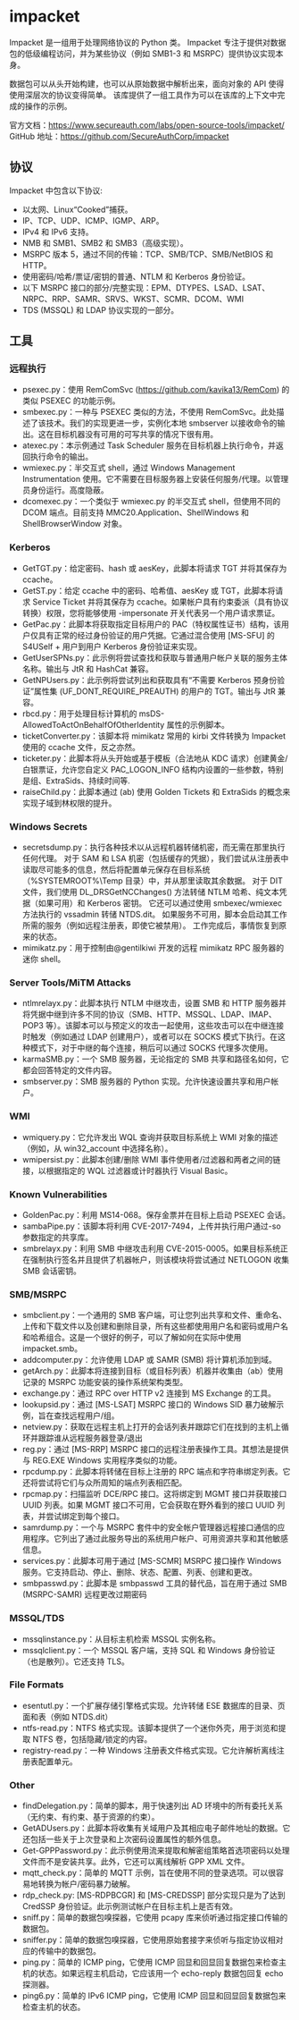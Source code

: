 # impacket

Impacket 是一组用于处理网络协议的 Python 类。 Impacket 专注于提供对数据包的低级编程访问，并为某些协议（例如 SMB1-3 和 MSRPC）提供协议实现本身。

数据包可以从头开始构建，也可以从原始数据中解析出来，面向对象的 API 使得使用深层次的协议变得简单。 该库提供了一组工具作为可以在该库的上下文中完成的操作的示例。

官方文档：<https://www.secureauth.com/labs/open-source-tools/impacket/>
GitHub 地址：<https://github.com/SecureAuthCorp/impacket>

## 协议

Impacket 中包含以下协议:

- 以太网、Linux“Cooked”捕获。
- IP、TCP、UDP、ICMP、IGMP、ARP。
- IPv4 和 IPv6 支持。
- NMB 和 SMB1、SMB2 和 SMB3（高级实现）。
- MSRPC 版本 5，通过不同的传输：TCP、SMB/TCP、SMB/NetBIOS 和 HTTP。
- 使用密码/哈希/票证/密钥的普通、NTLM 和 Kerberos 身份验证。
- 以下 MSRPC 接口的部分/完整实现：EPM、DTYPES、LSAD、LSAT、NRPC、RRP、SAMR、SRVS、WKST、SCMR、DCOM、WMI
- TDS (MSSQL) 和 LDAP 协议实现的一部分。

## 工具

### 远程执行

- psexec.py：使用 RemComSvc (<https://github.com/kavika13/RemCom>) 的类似 PSEXEC 的功能示例。
- smbexec.py：一种与 PSEXEC 类似的方法，不使用 RemComSvc。此处描述了该技术。我们的实现更进一步，实例化本地 smbserver 以接收命令的输出。这在目标机器没有可用的可写共享的情况下很有用。
- atexec.py：本示例通过 Task Scheduler 服务在目标机器上执行命令，并返回执行命令的输出。
- wmiexec.py：半交互式 shell，通过 Windows Management Instrumentation 使用。它不需要在目标服务器上安装任何服务/代理。以管理员身份运行。高度隐蔽。
- dcomexec.py：一个类似于 wmiexec.py 的半交互式 shell，但使用不同的 DCOM 端点。目前支持 MMC20.Application、ShellWindows 和 ShellBrowserWindow 对象。

### Kerberos

- GetTGT.py：给定密码、hash 或 aesKey，此脚本将请求 TGT 并将其保存为 ccache。
- GetST.py：给定 ccache 中的密码、哈希值、aesKey 或 TGT，此脚本将请求 Service Ticket 并将其保存为 ccache。如果帐户具有约束委派（具有协议转换）权限，您将能够使用 -impersonate 开关代表另一个用户请求票证。
- GetPac.py：此脚本将获取指定目标用户的 PAC（特权属性证书）结构，该用户仅具有正常的经过身份验证的用户凭据。它通过混合使用 [MS-SFU] 的 S4USelf + 用户到用户 Kerberos 身份验证来实现。
- GetUserSPNs.py：此示例将尝试查找和获取与普通用户帐户关联的服务主体名称。输出与 JtR 和 HashCat 兼容。
- GetNPUsers.py：此示例将尝试列出和获取具有“不需要 Kerberos 预身份验证”属性集 (UF_DONT_REQUIRE_PREAUTH) 的用户的 TGT。输出与 JtR 兼容。
- rbcd.py：用于处理目标计算机的 msDS-AllowedToActOnBehalfOfOtherIdentity 属性的示例脚本。
- ticketConverter.py：该脚本将 mimikatz 常用的 kirbi 文件转换为 Impacket 使用的 ccache 文件，反之亦然。
- ticketer.py：此脚本将从头开始或基于模板（合法地从 KDC 请求）创建黄金/白银票证，允许您自定义 PAC_LOGON_INFO 结构内设置的一些参数，特别是组、ExtraSids、持续时间等.
- raiseChild.py：此脚本通过 (ab) 使用 Golden Tickets 和 ExtraSids 的概念来实现子域到林权限的提升。

### Windows Secrets

- secretsdump.py：执行各种技术以从远程机器转储机密，而无需在那里执行任何代理。 对于 SAM 和 LSA 机密（包括缓存的凭据），我们尝试从注册表中读取尽可能多的信息，然后将配置单元保存在目标系统（%SYSTEMROOT%\Temp 目录）中，并从那里读取其余数据。 对于 DIT 文件，我们使用 DL_DRSGetNCChanges() 方法转储 NTLM 哈希、纯文本凭据（如果可用）和 Kerberos 密钥。 它还可以通过使用 smbexec/wmiexec 方法执行的 vssadmin 转储 NTDS.dit。 如果服务不可用，脚本会启动其工作所需的服务（例如远程注册表，即使它被禁用）。 工作完成后，事情恢复到原来的状态。
- mimikatz.py：用于控制由@gentilkiwi 开发的远程 mimikatz RPC 服务器的迷你 shell。

### Server Tools/MiTM Attacks

- ntlmrelayx.py：此脚本执行 NTLM 中继攻击，设置 SMB 和 HTTP 服务器并将凭据中继到许多不同的协议（SMB、HTTP、MSSQL、LDAP、IMAP、POP3 等）。该脚本可以与预定义的攻击一起使用，这些攻击可以在中继连接时触发（例如通过 LDAP 创建用户），或者可以在 SOCKS 模式下执行。在这种模式下，对于中继的每个连接，稍后可以通过 SOCKS 代理多次使用。
- karmaSMB.py：一个 SMB 服务器，无论指定的 SMB 共享和路径名如何，它都会回答特定的文件内容。
- smbserver.py：SMB 服务器的 Python 实现。允许快速设置共享和用户帐户。

### WMI

- wmiquery.py：它允许发出 WQL 查询并获取目标系统上 WMI 对象的描述（例如，从 win32_account 中选择名称）。
- wmipersist.py：此脚本创建/删除 WMI 事件使用者/过滤器和两者之间的链接，以根据指定的 WQL 过滤器或计时器执行 Visual Basic。

### Known Vulnerabilities

- GoldenPac.py：利用 MS14-068。保存金票并在目标上启动 PSEXEC 会话。
- sambaPipe.py：该脚本将利用 CVE-2017-7494，上传并执行用户通过-so 参数指定的共享库。
- smbrelayx.py：利用 SMB 中继攻击利用 CVE-2015-0005。如果目标系统正在强制执行签名并且提供了机器帐户，则该模块将尝试通过 NETLOGON 收集 SMB 会话密钥。

### SMB/MSRPC

- smbclient.py：一个通用的 SMB 客户端，可让您列出共享和文件、重命名、上传和下载文件以及创建和删除目录，所有这些都使用用户名和密码或用户名和哈希组合。这是一个很好的例子，可以了解如何在实际中使用 impacket.smb。
- addcomputer.py：允许使用 LDAP 或 SAMR (SMB) 将计算机添加到域。
- getArch.py​​：此脚本将连接到目标（或目标列表）机器并收集由（ab）使用记录的 MSRPC 功能安装的操作系统架构类型。
- exchange.py：通过 RPC over HTTP v2 连接到 MS Exchange 的工具。
- lookupsid.py：通过 [MS-LSAT] MSRPC 接口的 Windows SID 暴力破解示例，旨在查找远程用户/组。
- netview.py：获取在远程主机上打开的会话列表并跟踪它们在找到的主机上循环并跟踪谁从远程服务器登录/退出
- reg.py：通过 [MS-RRP] MSRPC 接口的远程注册表操作工具。其想法是提供与 REG.EXE Windows 实用程序类似的功能。
- rpcdump.py：此脚本将转储在目标上注册的 RPC 端点和字符串绑定列表。它还将尝试将它们与众所周知的端点列表相匹配。
- rpcmap.py：扫描监听 DCE/RPC 接口。这将绑定到 MGMT 接口并获取接口 UUID 列表。如果 MGMT 接口不可用，它会获取在野外看到的接口 UUID 列表，并尝试绑定到每个接口。
- samrdump.py：一个与 MSRPC 套件中的安全帐户管理器远程接口通信的应用程序。它列出了通过此服务导出的系统用户帐户、可用资源共享和其他敏感信息。
- services.py：此脚本可用于通过 [MS-SCMR] MSRPC 接口操作 Windows 服务。它支持启动、停止、删除、状态、配置、列表、创建和更改。
- smbpasswd.py：此脚本是 smbpasswd 工具的替代品，旨在用于通过 SMB (MSRPC-SAMR) 远程更改过期密码

### MSSQL/TDS

- mssqlinstance.py：从目标主机检索 MSSQL 实例名称。
- mssqlclient.py：一个 MSSQL 客户端，支持 SQL 和 Windows 身份验证（也是散列）。它还支持 TLS。

### File Formats

- esentutl.py：一个扩展存储引擎格式实现。允许转储 ESE 数据库的目录、页面和表（例如 NTDS.dit）
- ntfs-read.py：NTFS 格式实现。该脚本提供了一个迷你外壳，用于浏览和提取 NTFS 卷，包括隐藏/锁定的内容。
- registry-read.py：一种 Windows 注册表文件格式实现。它允许解析离线注册表配置单元。

### Other

- findDelegation.py：简单的脚本，用于快速列出 AD 环境中的所有委托关系（无约束、有约束、基于资源的约束）。
- GetADUsers.py：此脚本将收集有关域用户及其相应电子邮件地址的数据。它还包括一些关于上次登录和上次密码设置属性的额外信息。
- Get-GPPPassword.py：此示例使用流来提取和解密组策略首选项密码以处理文件而不是安装共享。此外，它还可以离线解析 GPP XML 文件。
- mqtt_check.py：简单的 MQTT 示例，旨在使用不同的登录选项。可以很容易地转换为帐户/密码暴力破解。
- rdp_check.py: [MS-RDPBCGR] 和 [MS-CREDSSP] 部分实现只是为了达到 CredSSP 身份验证。此示例测试帐户在目标主机上是否有效。
- sniff.py：简单的数据包嗅探器，它使用 pcapy 库来侦听通过指定接口传输的数据包。
- sniffer.py：简单的数据包嗅探器，它使用原始套接字来侦听与指定协议相对应的传输中的数据包。
- ping.py：简单的 ICMP ping，它使用 ICMP 回显和回显回复数据包来检查主机的状态。如果远程主机启动，它应该用一个 echo-r​​eply 数据包回复 echo 探测器。
- ping6.py：简单的 IPv6 ICMP ping，它使用 ICMP 回显和回显回复数据包来检查主机的状态。
